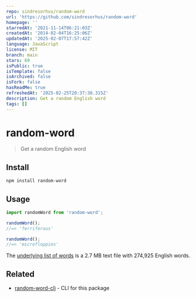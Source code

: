 ```yaml
---
repo: sindresorhus/random-word
url: 'https://github.com/sindresorhus/random-word'
homepage: ''
starredAt: '2021-11-14T06:21:03Z'
createdAt: '2014-02-04T16:25:06Z'
updatedAt: '2025-02-07T17:57:42Z'
language: JavaScript
license: MIT
branch: main
stars: 69
isPublic: true
isTemplate: false
isArchived: false
isFork: false
hasReadMe: true
refreshedAt: '2025-02-25T20:37:38.315Z'
description: Get a random English word
tags: []
---
```


# random-word

> Get a random English word

## Install

```sh
npm install random-word
```

## Usage

```js
import randomWord from 'random-word';

randomWord();
//=> 'ferriferous'

randomWord();
//=> 'microfloppies'
```

The [underlying list of words](https://github.com/sindresorhus/word-list/blob/main/words.txt) is a 2.7 MB text file with 274,925 English words.

## Related

- [random-word-cli](https://github.com/sindresorhus/random-word-cli) - CLI for this package

